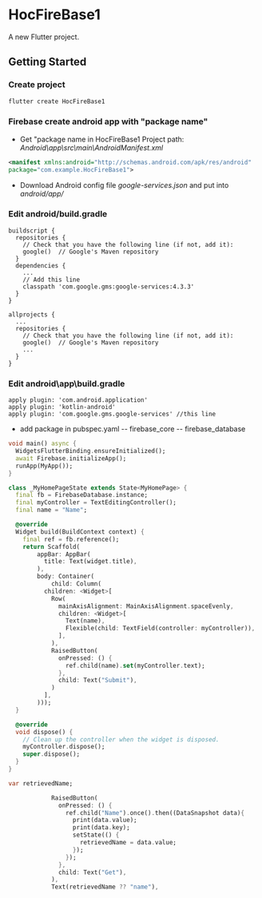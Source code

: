 # HocFireBase1

A new Flutter project.

## Getting Started

### Create project

```bash
flutter create HocFireBase1
```

### Firebase create android app with "package name"

- Get "package name in HocFireBase1 Project path: *Android\app\src\main\AndroidManifest.xml*

```xml
<manifest xmlns:android="http://schemas.android.com/apk/res/android"
package="com.example.HocFireBase1">
```

- Download Android config file *google-services.json* and put into *android/app/*

### Edit android/build.gradle

```config
buildscript {
  repositories {
    // Check that you have the following line (if not, add it):
    google()  // Google's Maven repository
  }
  dependencies {
    ...
    // Add this line
    classpath 'com.google.gms:google-services:4.3.3'
  }
}

allprojects {
  ...
  repositories {
    // Check that you have the following line (if not, add it):
    google()  // Google's Maven repository
    ...
  }
}
```

### Edit android\app\build.gradle

```config
apply plugin: 'com.android.application'
apply plugin: 'kotlin-android'
apply plugin: 'com.google.gms.google-services' //this line
```

- add package in pubspec.yaml
-- firebase_core
-- firebase_database

```dart
void main() async {
  WidgetsFlutterBinding.ensureInitialized();
  await Firebase.initializeApp();
  runApp(MyApp());
}
```

```dart
class _MyHomePageState extends State<MyHomePage> {
  final fb = FirebaseDatabase.instance;
  final myController = TextEditingController();
  final name = "Name";

  @override
  Widget build(BuildContext context) {
    final ref = fb.reference();
    return Scaffold(
        appBar: AppBar(
          title: Text(widget.title),
        ),
        body: Container(
            child: Column(
          children: <Widget>[
            Row(
              mainAxisAlignment: MainAxisAlignment.spaceEvenly,
              children: <Widget>[
                Text(name),
                Flexible(child: TextField(controller: myController)),
              ],
            ),
            RaisedButton(
              onPressed: () {
                ref.child(name).set(myController.text);
              },
              child: Text("Submit"),
            )
          ],
        )));
  }

  @override
  void dispose() {
    // Clean up the controller when the widget is disposed.
    myController.dispose();
    super.dispose();
  }
}
```

```dart
var retrievedName;

            RaisedButton(
              onPressed: () {
                ref.child("Name").once().then((DataSnapshot data){
                  print(data.value);
                  print(data.key);
                  setState(() {
                    retrievedName = data.value;
                  });
                });
              },
              child: Text("Get"),
            ),
            Text(retrievedName ?? "name"),

```
